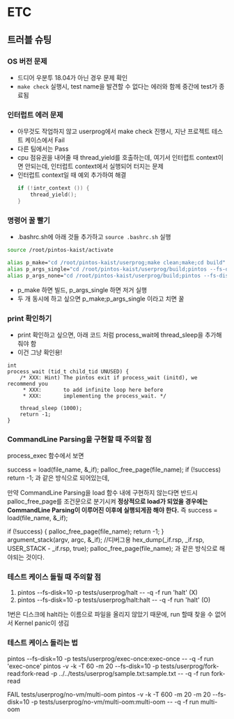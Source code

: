 # ETC

## 트러블 슈팅

### OS 버전 문제 
- 드디어 우분투 18.04가 아닌 경우 문제 확인
- `make check` 실행시, test name을 발견할 수 없다는 에러와 함께 중간에 test가 종료됨

### 인터럽트 에러 문제
- 아무것도 작업하지 않고 userprog에서 make check 진행시, 지난 프로젝트 테스트 케이스에서 Fail
- 다른 팀에서는 Pass
- cpu 점유권을 내어줄 때 thread_yield를 호출하는데, 여기서 인터럽트 context이면 안되는데, 인터럽트 context에서 실행되어 터지는 문제
- 인터럽트 context일 때 예외 추가하여 해결
    ```c
    if (!intr_context ()) {
        thread_yield();
    }
    ```
    
### 명령어 꿀 빨기
- .bashrc.sh에 아래 것들 추가하고 `source .bashrc.sh` 실행
```bash
source /root/pintos-kaist/activate

alias p_make="cd /root/pintos-kaist/userprog;make clean;make;cd build"
alias p_args_single="cd /root/pintos-kaist/userprog/build;pintos --fs-disk=10 -p tests/userprog/args-single:args-single -- -q -f run 'args-single onearg'"
alias p_args_none="cd /root/pintos-kaist/userprog/build;pintos --fs-disk=10 -p tests/userprog/args-none:args-none -- -q -f run 'args-none'"
```
- p_make 하면 빌드, p_args_single 하면 저거 실행
- 두 개 동시에 하고 싶으면 p_make;p_args_single 이라고 치면 꿀

### print 확인하기
- print 확인하고 싶으면, 아래 코드 처럼 process_wait에 thread_sleep을 추가해줘야 함
- 이건 그냥 확인용!
```
int
process_wait (tid_t child_tid UNUSED) {
	/* XXX: Hint) The pintos exit if process_wait (initd), we recommend you
	 * XXX:       to add infinite loop here before
	 * XXX:       implementing the process_wait. */

	thread_sleep (1000);
	return -1;
}
```

### CommandLine Parsing을 구현할 때 주의할 점
process_exec 함수에서 보면

success = load(file_name, &_if);
palloc_free_page(file_name);
if (!success)
    return -1;
과 같은 방식으로 되어있는데,

만약 CommandLine Parsing을 load 함수 내에 구현하지 않는다면
반드시 palloc_free_page를 조건문으로 분기시켜 **정상적으로 load가 되었을 경우에는 CommandLine Parsing이 이루어진 이후에 실행되게끔 해야 한다.**
즉
success = load(file_name, &_if);

if (!success)
{
    palloc_free_page(file_name);
    return -1;
}
argument_stack(argv, argc, &_if);
//디버그용
hex_dump(_if.rsp, _if.rsp, USER_STACK - _if.rsp, true);
palloc_free_page(file_name);
과 같은 방식으로 해야되는 것이다.

### 테스트 케이스 돌릴 때 주의할 점
1. pintos --fs-disk=10 -p tests/userprog/halt -- -q -f run 'halt' (X)
2. pintos --fs-disk=10 -p tests/userprog/halt:halt -- -q -f run 'halt' (O)

1번은 디스크에 halt라는 이름으로 파일을 올리지 않았기 때문에, run 할때 찾을 수 없어서 Kernel panic이 생김

### 테스트 케이스 돌리는 법
pintos --fs-disk=10 -p tests/userprog/exec-once:exec-once -- -q -f run 'exec-once'
pintos -v -k -T 60 -m 20   --fs-disk=10 -p tests/userprog/fork-read:fork-read -p ../../tests/userprog/sample.txt:sample.txt -- -q   -f run fork-read


FAIL tests/userprog/no-vm/multi-oom
pintos -v -k -T 600 -m 20 -m 20   --fs-disk=10 -p tests/userprog/no-vm/multi-oom:multi-oom -- -q   -f run multi-oom